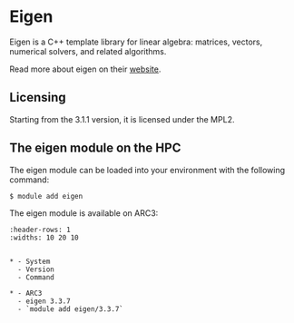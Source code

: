 # Eigen

Eigen is a C++ template library for linear algebra: matrices, vectors, numerical solvers, and related algorithms.



Read more about eigen on their [website](https://eigen.tuxfamily.org/index.php?title=Main_Page).





## Licensing

Starting from the 3.1.1 version, it is licensed under the MPL2.



## The eigen module on the HPC

The eigen module can be loaded into your environment with the following command:

```bash
$ module add eigen
```

The eigen module is available on ARC3:

```{list-table}
:header-rows: 1
:widths: 10 20 10


* - System
  - Version
  - Command

* - ARC3
  - eigen 3.3.7
  - `module add eigen/3.3.7`

```
